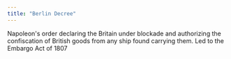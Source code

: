 ```yaml
---
title: "Berlin Decree"
---
```

Napoleon's order declaring the Britain under blockade and authorizing the confiscation of British goods from any ship found carrying them. Led to the Embargo Act of 1807

